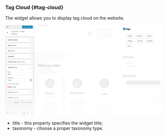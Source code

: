 ### Tag Cloud {#tag-cloud}



The widget allows you to display tag cloud on the website.

![](/assets/9630410import.png)

* title - this property specifies the widget title;
* taxonomy - choose a proper taxonomy type.



